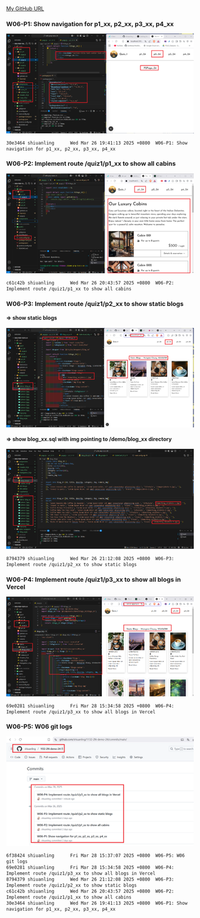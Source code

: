[My GitHub URL](https://github.com/shiuanling/1132-2N-demo-24.git)

### W06-P1: Show navigation for p1_xx, p2_xx, p3_xx, p4_xx
![](w06-p1.png)
```
30e3464 shiuanling      Wed Mar 26 19:41:13 2025 +0800  W06-P1: Show navigation for p1_xx, p2_xx, p3_xx, p4_xx
```

### W06-P2: Implement route /quiz1/p1_xx to show all cabins
![](w06-p2.png)
```
c61c42b shiuanling      Wed Mar 26 20:43:57 2025 +0800  W06-P2: Implement route /quiz1/p1_xx to show all cabins
```

### W06-P3: Implement route /quiz1/p2_xx to show static blogs
 
#### => show static blogs
 
![](w06-p3-1.png)
 
#### => show blog_xx.sql with img pointing to /demo/blog_xx directory
 
![](w06-p3-2.png)
```
8794379 shiuanling      Wed Mar 26 21:12:08 2025 +0800  W06-P3: Implement route /quiz1/p2_xx to show static blogs
```

### W06-P4: Implement route /quiz1/p3_xx to show all blogs in Vercel
![](w06-p4.png)
```
69e0281 shiuanling      Fri Mar 28 15:34:58 2025 +0800  W06-P4: Implement route /quiz1/p3_xx to show all blogs in Vercel
```
### W06-P5: W06 git logs
![](w06-p5.png)
```
6f38424 shiuanling      Fri Mar 28 15:37:07 2025 +0800  W06-P5: W06 git logs
69e0281 shiuanling      Fri Mar 28 15:34:58 2025 +0800  W06-P4: Implement route /quiz1/p3_xx to show all blogs in Vercel
8794379 shiuanling      Wed Mar 26 21:12:08 2025 +0800  W06-P3: Implement route /quiz1/p2_xx to show static blogs
c61c42b shiuanling      Wed Mar 26 20:43:57 2025 +0800  W06-P2: Implement route /quiz1/p1_xx to show all cabins
30e3464 shiuanling      Wed Mar 26 19:41:13 2025 +0800  W06-P1: Show navigation for p1_xx, p2_xx, p3_xx, p4_xx
```